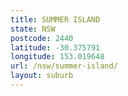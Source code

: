 ```yaml
---
title: SUMMER ISLAND
state: NSW
postcode: 2440
latitude: -30.375791
longitude: 153.019648
url: /nsw/summer-island/
layout: suburb
---
```

